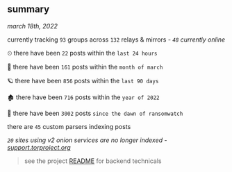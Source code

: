 
## summary
_march 18th, 2022_

currently tracking `93` groups across `132` relays & mirrors - _`48` currently online_

⏲ there have been `22` posts within the `last 24 hours`

🦈 there have been `161` posts within the `month of march`

🪐 there have been `856` posts within the `last 90 days`

🏚 there have been `716` posts within the `year of 2022`

🦕 there have been `3002` posts `since the dawn of ransomwatch`

there are `45` custom parsers indexing posts

_`20` sites using v2 onion services are no longer indexed - [support.torproject.org](https://support.torproject.org/onionservices/v2-deprecation/)_

> see the project [README](https://github.com/thetanz/ransomwatch#ransomwatch--) for backend technicals
